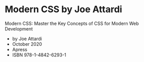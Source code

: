 # Modern CSS by Joe Attardi

Modern CSS: Master the Key Concepts of CSS for Modern Web Development

- by Joe Attardi
- October 2020
- Apress
- ISBN 978-1-4842-6293-1

